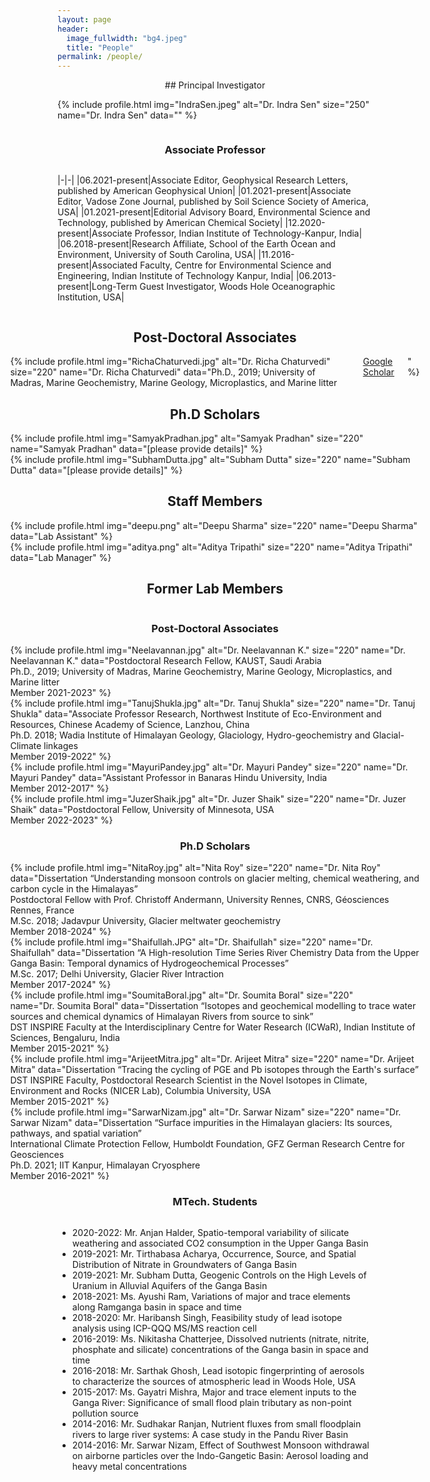 ```yaml
---
layout: page
header:
  image_fullwidth: "bg4.jpeg"
  title: "People"
permalink: /people/
---
```

<div style="display:flex;flex-direction:column;align-items:center;" markdown="1">
## Principal Investigator

{% include profile.html 
img="IndraSen.jpeg" 
alt="Dr. Indra Sen" 
size="250"
name="Dr. Indra Sen"
data="" %}

### Associate Professor

|-|-|
|06.2021-present|Associate Editor, Geophysical Research Letters, published by American Geophysical Union|
|01.2021-present|Associate Editor, Vadose Zone Journal, published by Soil Science Society of America, USA|
|01.2021-present|Editorial Advisory Board, Environmental Science and Technology, published by American Chemical Society|
|12.2020-present|Associate Professor, Indian Institute of Technology-Kanpur, India|
|06.2018-present|Research Affiliate, School of the Earth Ocean and Environment, University of South Carolina, USA|
|11.2016-present|Associated Faculty, Centre for Environmental Science and Engineering, Indian Institute of Technology Kanpur, India|
|06.2013-present|Long-Term Guest Investigator, Woods Hole Oceanographic Institution, USA|

## Post-Doctoral Associates

<div class="row" style="width:min(130%,90vw)">
<div class="large-12 small-12 columns">
{% include profile.html
img="RichaChaturvedi.jpg"
alt="Dr. Richa Chaturvedi"
size="220"
name="Dr. Richa Chaturvedi"
data="Ph.D., 2019; University of Madras, Marine Geochemistry, Marine Geology, Microplastics, and Marine litter<br />
<a href='https://scholar.google.com/citations?user=KgPlHD0AAAAJ&hl=en'>Google Scholar</a>"
%}
</div>
</div>

## Ph.D Scholars

<div class="row" style="width:min(130%,90vw)">
<div class="large-6 small-6 columns">
{% include profile.html
img="SamyakPradhan.jpg"
alt="Samyak Pradhan"
size="220"
name="Samyak Pradhan"
data="[please provide details]"
%}
</div>
<div class="large-6 small-6 columns">
{% include profile.html
img="SubhamDutta.jpg"
alt="Subham Dutta"
size="220"
name="Subham Dutta"
data="[please provide details]"
%}
</div>
</div>

## Staff Members

<div class="row" style="width:min(130%,90vw)">
<div class="large-6 small-6 columns">
{% include profile.html
img="deepu.png"
alt="Deepu Sharma"
size="220"
name="Deepu Sharma"
data="Lab Assistant"
%}
</div>
<div class="large-6 small-6 columns">
{% include profile.html
img="aditya.png"
alt="Aditya Tripathi"
size="220"
name="Aditya Tripathi"
data="Lab Manager"
%}
</div>
</div>

## Former Lab Members

### Post-Doctoral Associates

<div class="row" style="width:min(130%,90vw)">
<div class="large-6 small-6 columns">
{% include profile.html
img="Neelavannan.jpg"
alt="Dr. Neelavannan K."
size="220"
name="Dr. Neelavannan K."
data="Postdoctoral Research Fellow, KAUST, Saudi Arabia<br />Ph.D., 2019; University of Madras, Marine Geochemistry, Marine Geology, Microplastics, and Marine litter<br />Member 2021-2023"
%}
</div>
<div class="large-6 small-6 columns">
{% include profile.html
img="TanujShukla.jpg"
alt="Dr. Tanuj Shukla"
size="220"
name="Dr. Tanuj Shukla"
data="Associate Professor Research, Northwest Institute of Eco-Environment and Resources, Chinese Academy of Science, Lanzhou, China<br />Ph.D. 2018; Wadia Institute of Himalayan Geology, Glaciology, Hydro-geochemistry and Glacial-Climate linkages<br />Member 2019-2022"
%}
</div>
</div>
<div class="row" style="width:min(130%,90vw)">
<div class="large-6 small-6 columns">
{% include profile.html
img="MayuriPandey.jpg"
alt="Dr. Mayuri Pandey"
size="220"
name="Dr. Mayuri Pandey"
data="Assistant Professor in Banaras Hindu University, India<br />Member 2012-2017"
%}
</div>
<div class="large-6 small-6 columns">
{% include profile.html
img="JuzerShaik.jpg"
alt="Dr. Juzer Shaik"
size="220"
name="Dr. Juzer Shaik"
data="Postdoctoral Fellow, University of Minnesota, USA<br />Member 2022-2023"
%}
</div>
</div>

### Ph.D Scholars

<div class="row" style="width:min(130%,90vw)">
<div class="large-4 small-4 columns">
{% include profile.html
img="NitaRoy.jpg"
alt="Nita Roy"
size="220"
name="Dr. Nita Roy"
data="Dissertation “Understanding monsoon controls on glacier melting, chemical weathering, and carbon cycle in the Himalayas”<br />Postdoctoral Fellow with Prof. Christoff Andermann, University Rennes, CNRS, Géosciences Rennes, France<br />M.Sc. 2018; Jadavpur University, Glacier meltwater geochemistry<br />Member 2018-2024"
%}
</div>
<div class="large-4 small-4 columns">
{% include profile.html
img="Shaifullah.JPG"
alt="Dr. Shaifullah"
size="220"
name="Dr. Shaifullah"
data="Dissertation “A High-resolution Time Series River Chemistry Data from the Upper Ganga Basin: Temporal dynamics of Hydrogeochemical Processes”<br />M.Sc. 2017; Delhi University, Glacier River Intraction<br />Member 2017-2024"
%}
</div>
<div class="large-4 small-4 columns">
{% include profile.html
img="SoumitaBoral.jpg"
alt="Dr. Soumita Boral"
size="220"
name="Dr. Soumita Boral"
data="Dissertation “Isotopes and geochemical modelling to trace water sources and chemical dynamics of Himalayan Rivers from source to sink”<br />DST INSPIRE Faculty at the Interdisciplinary Centre for Water Research (ICWaR), Indian Institute of Sciences, Bengaluru, India<br />Member 2015-2021"
%}
</div>
</div>
<div class="row" style="width:min(130%,90vw)">
<div class="large-6 small-6 columns">
{% include profile.html
img="ArijeetMitra.jpg"
alt="Dr. Arijeet Mitra"
size="220"
name="Dr. Arijeet Mitra"
data="Dissertation “Tracing the cycling of PGE and Pb isotopes through the Earth's surface”<br />DST INSPIRE Faculty, Postdoctoral Research Scientist in the Novel Isotopes in Climate, Environment and Rocks (NICER Lab), Columbia University, USA<br />Member 2015-2021"
%}
</div>
<div class="large-6 small-6 columns">
{% include profile.html
img="SarwarNizam.jpg"
alt="Dr. Sarwar Nizam"
size="220"
name="Dr. Sarwar Nizam"
data="Dissertation “Surface impurities in the Himalayan glaciers: Its sources, pathways, and spatial variation”<br />International Climate Protection Fellow, Humboldt Foundation, GFZ German Research Centre for Geosciences<br />Ph.D. 2021; IIT Kanpur, Himalayan Cryosphere<br />Member 2016-2021"
%}
</div>
</div>

### MTech. Students

- 2020-2022: Mr. Anjan Halder, Spatio-temporal variability of silicate weathering and associated CO2       consumption in the Upper Ganga Basin
- 2019-2021: Mr. Tirthabasa Acharya, Occurrence, Source, and Spatial Distribution of Nitrate in Groundwaters of Ganga Basin
- 2019-2021: Mr. Subham Dutta, Geogenic Controls on the High Levels of Uranium in Alluvial Aquifers of the Ganga Basin
- 2018-2021: Ms. Ayushi Ram, Variations of major and trace elements along Ramganga basin in space    and time
- 2018-2020:  Mr. Haribansh Singh, Feasibility study of lead isotope analysis using ICP-QQQ MS/MS reaction cell
- 2016-2019: Ms. Nikitasha Chatterjee, Dissolved nutrients (nitrate, nitrite, phosphate and silicate) concentrations of the Ganga basin in space and time
- 2016-2018: Mr. Sarthak Ghosh, Lead isotopic fingerprinting of aerosols to characterize the sources of atmospheric lead in Woods Hole, USA
- 2015-2017: Ms. Gayatri Mishra, Major and trace element inputs to the Ganga River: Significance of small flood plain tributary as non-point pollution source
- 2014-2016: Mr. Sudhakar Ranjan, Nutrient fluxes from small floodplain rivers to large river systems: A case study in the Pandu River Basin
- 2014-2016: Mr. Sarwar Nizam, Effect of Southwest Monsoon withdrawal on airborne particles over the Indo-Gangetic Basin: Aerosol loading and heavy metal concentrations

</div>